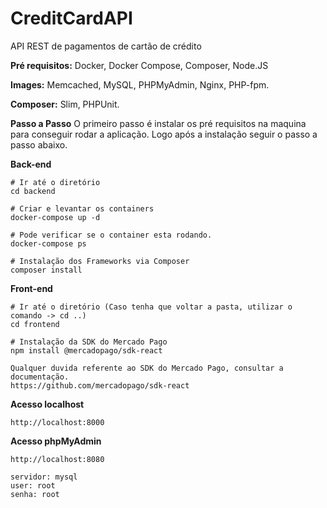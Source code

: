 # CreditCardAPI
API REST de pagamentos de cartão de crédito

**Pré requisitos:** Docker, Docker Compose, Composer, Node.JS

**Images:** Memcached, MySQL, PHPMyAdmin, Nginx, PHP-fpm.

**Composer:** Slim, PHPUnit.

**Passo a Passo**
O primeiro passo é instalar os pré requisitos na maquina para conseguir rodar a aplicação. Logo após a instalação seguir o passo a passo abaixo.

**Back-end**
```
# Ir até o diretório
cd backend

# Criar e levantar os containers
docker-compose up -d

# Pode verificar se o container esta rodando.
docker-compose ps

# Instalação dos Frameworks via Composer
composer install
```

**Front-end**
```
# Ir até o diretório (Caso tenha que voltar a pasta, utilizar o comando -> cd ..)
cd frontend

# Instalação da SDK do Mercado Pago
npm install @mercadopago/sdk-react

Qualquer duvida referente ao SDK do Mercado Pago, consultar a documentação.
https://github.com/mercadopago/sdk-react
```


**Acesso localhost**
```
http://localhost:8000
```

**Acesso phpMyAdmin**
```
http://localhost:8080

servidor: mysql
user: root
senha: root
```